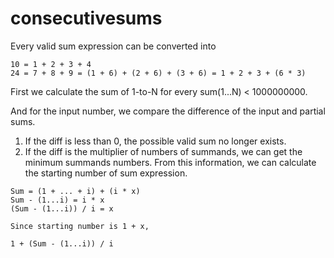 # consecutivesums

Every valid sum expression can be converted into

```
10 = 1 + 2 + 3 + 4
24 = 7 + 8 + 9 = (1 + 6) + (2 + 6) + (3 + 6) = 1 + 2 + 3 + (6 * 3)
```

First we calculate the sum of 1-to-N for every sum(1...N) < 1000000000.

And for the input number, we compare the difference of the input and partial sums. 

1. If the diff is less than 0, the possible valid sum no longer exists.
2. If the diff is the multiplier of numbers of summands, we can get the minimum summands numbers. From this information, we can calculate the starting number of sum expression.

```
Sum = (1 + ... + i) + (i * x)
Sum - (1...i) = i * x
(Sum - (1...i)) / i = x

Since starting number is 1 + x,

1 + (Sum - (1...i)) / i
```
